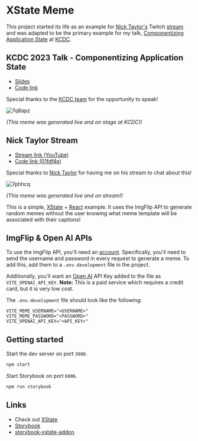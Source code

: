 # XState Meme

This project started its life as an example for [Nick Taylor's](https://nickyt.live) Twitch [stream](https://www.youtube.com/watch?v=F8EGZCcEOn8) and was adapted to be the primary example for my talk, [Componentizing Application State](https://nicknisi.github.io/xstate-meme/) at [KCDC](https://kcdc.info).

## KCDC 2023 Talk - Componentizing Application State

- [Slides](https://nicknisi.github.io/xstate-meme/)
- [Code link](https://github.com/nicknisi/xstate-meme)

Special thanks to the [KCDC team](https://kcdc.info) for the opportunity to speak!

![7q8apz](https://github.com/nicknisi/xstate-meme/assets/293805/0e9d1d02-7605-454a-a6d6-0e594139cad3)

_(This meme was generated live and on stage at KCDC!)_

## Nick Taylor Stream

- [Stream link (YouTube)](https://www.youtube.com/watch?v=F8EGZCcEOn8)
- [Code link (01fdf4e)](https://github.com/nicknisi/xstate-meme/tree/01fdf4e11a177f6205f4f236bb2a5a09504a8e0f)

Special thanks to [Nick Taylor](https://nickyt.live/) for having me on his stream to chat about this!

![7phhcq](https://github.com/nicknisi/xstate-meme/assets/293805/6e8975bf-e936-44c6-9e99-8569a84508f8)

_(This meme was generated live and on stream!)_

This is a simple, [XState](https://xstate.js.org) + [React](https://react.dev) example. It uses the ImgFlip API to generate random memes without the user knowing what meme template will be associated with their captions!

## ImgFlip & Open AI APIs

To use the ImgFlip API, you'll need an [account](https://imgflip.com/signup). Specifically, you'll need to send the username and password in every request to generate a meme. To add this, add them to a `.env.development` file in the project.

Additionally, you'll want an [Open AI](https://openai.com/) API Key added to the file as `VITE_OPENAI_API_KEY`.
**Note:** This is a paid service which requires a credit card, but it is very low cost.

The `.env.development` file should look like the following:

```config
VITE_MEME_USERNAME="<USERNAME>"
VITE_MEME_PASSWORD="<PASSWORD>"
VITE_OPENAI_API_KEY="<API_KEY>"
```

## Getting started

Start the dev server on port `3000`.

```bash
npm start
```

Start Storybook on port `6006`.

```bash
npm run storybook
```

## Links

- Check out [XState](https://xstate.js.org/docs/)
- [Storybook](https://storybook.js.org)
- [storybook-xstate-addon](https://github.com/SimeonC/storybook-xstate-addon)
